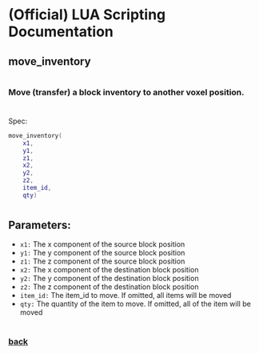 
# (Official) LUA Scripting Documentation

## move_inventory
#
### Move (transfer) a block inventory to another voxel position.
#
Spec:
```lua
move_inventory(
	x1,
	y1,
	z1,
	x2,
	y2,
	z2,
	item_id,
	qty)
```
#
## Parameters:
- `x1:` The x component of the source block position
- `y1:` The y component of the source block position
- `z1:` The z component of the source block position
- `x2:` The x component of the destination block position
- `y2:` The y component of the destination block position
- `z2:` The z component of the destination block position
- `item_id:` The item_id to move. If omitted, all items will be moved
- `qty:` The quantity of the item to move. If omitted, all of the item will be moved
#
### [back](../inventory)

